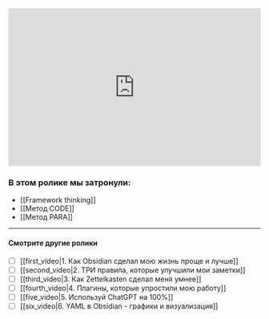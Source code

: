 <iframe width="100%" height="315" src="https://www.youtube.com/embed/-utvJU9sCN0"
frameborder="0" allow="accelerometer; autoplay; clipboard-write; encrypted-media; gyroscope; picture-in-picture"
allowfullscreen></iframe>

### **В этом ролике мы затронули:**
- [[Framework thinking]]
- [[Метод CODE]]
- [[Метод PARA]]

---
#### Смотрите другие ролики

- [ ] [[first_video|1. Как Obsidian сделал мою жизнь проще и лучше]]
- [ ] [[second_video|2. ТРИ правила, которые улучшили мои заметки]]
- [ ]  [[third_video|3. Как Zettelkasten сделал меня умнее]]
- [ ] [[fourth_video|4. Плагины, которые упростили мою работу]]
- [ ] [[five_video|5. Используй ChatGPT на 100%]]
- [ ] [[six_video|6. YAML в Obsidian - графики и визуализация]]
